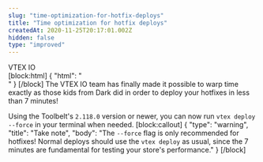 ```yaml
---
slug: "time-optimization-for-hotfix-deploys"
title: "Time optimization for hotfix deploys"
createdAt: 2020-11-25T20:17:01.002Z
hidden: false
type: "improved"
---
```


<div class="badge" id="vtex-io">VTEX IO</div>
[block:html]
{
  "html": "<br/>"
}
[/block]
The VTEX IO team has finally made it possible to warp time exactly as those kids from Dark did in order to deploy your hotfixes in less than 7 minutes! 

Using the Toolbelt's `2.118.0` version or newer, you can now run `vtex deploy --force` in your terminal when needed. 
[block:callout]
{
  "type": "warning",
  "title": "Take note",
  "body": "The `--force` flag is only recommended for hotfixes! Normal deploys should use the `vtex deploy` as usual, since the 7 minutes are fundamental for testing your store's performance."
}
[/block]